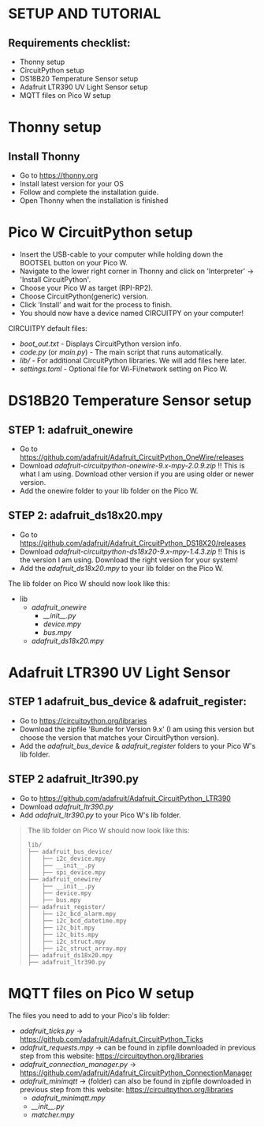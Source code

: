 # SETUP AND TUTORIAL

## Requirements checklist:
* Thonny setup
* CircuitPython setup
* DS18B20 Temperature Sensor setup
* Adafruit LTR390 UV Light Sensor setup
* MQTT files on Pico W setup


# Thonny setup

## Install Thonny
- Go to https://thonny.org
- Install latest version for your OS
- Follow and complete the installation guide.
- Open Thonny when the installation is finished

# Pico W CircuitPython setup
- Insert the USB-cable to your computer while holding down the BOOTSEL button on your Pico W.
- Navigate to the lower right corner in Thonny and click on 'Interpreter' -> 'Install CircuitPython'.
- Choose your Pico W as target (RPI-RP2).
- Choose CircuitPython(generic) version.
- Click 'Install' and wait for the process to finish.
- You should now have a device named CIRCUITPY on your computer!

CIRCUITPY default files:
* *boot_out.txt* - Displays CircuitPython version info.
* *code.py* (or *main.py*) - The main script that runs automatically.
* *lib/* - For additional CircuitPython libraries. We will add files here later.
* *settings.toml* - Optional file for Wi-Fi/network setting on Pico W.

# DS18B20 Temperature Sensor setup

## STEP 1: adafruit_onewire
- Go to https://github.com/adafruit/Adafruit_CircuitPython_OneWire/releases
- Download *adafruit-circuitpython-onewire-9.x-mpy-2.0.9.zip*   !! This is what I am using. Download other version if you are using older or newer version.
-  Add the onewire folder to your lib folder on the Pico W.

## STEP 2: adafruit_ds18x20.mpy
- Go to https://github.com/adafruit/Adafruit_CircuitPython_DS18X20/releases
- Download *adafruit-circuitpython-ds18x20-9.x-mpy-1.4.3.zip*  !! This is the version I am using. Download the right version for your system!
- Add the *adafruit_ds18x20.mpy* to your lib folder on the Pico W.

The lib folder on Pico W should now look like this:

* lib
  * *adafruit_onewire*
    - *\_\_init\_\_.py*
    - *device.mpy*
    - *bus.mpy*
  * *adafruit_ds18x20.mpy*

# Adafruit LTR390 UV Light Sensor

## STEP 1 adafruit_bus_device & adafruit_register:
- Go to https://circuitpython.org/libraries
- Download the zipfile 'Bundle for Version 9.x' (I am using this version but choose the version that matches your CircuitPython version).
- Add the *adafruit_bus_device* & *adafruit_register* folders to your Pico W's lib folder. 

## STEP 2 adafruit_ltr390.py
- Go to https://github.com/adafruit/Adafruit_CircuitPython_LTR390
- Download *adafruit_ltr390.py*
- Add *adafruit_ltr390.py* to your Pico W's lib folder.

> The lib folder on Pico W should now look like this:
> ```
> lib/
> ├── adafruit_bus_device/
> │   ├── i2c_device.mpy
> │   ├── __init__.py
> │   ├── spi_device.mpy
> ├── adafruit_onewire/
> │   ├── __init__.py
> │   ├── device.mpy
> │   ├── bus.mpy
> ├── adafruit_register/
> │   ├── i2c_bcd_alarm.mpy
> │   ├── i2c_bcd_datetime.mpy
> │   ├── i2c_bit.mpy
> │   ├── i2c_bits.mpy
> │   ├── i2c_struct.mpy
> │   ├── i2c_struct_array.mpy
> ├── adafruit_ds18x20.mpy
> ├── adafruit_ltr390.py
> ```

# MQTT files on Pico W setup
The files you need to add to your Pico's lib folder:
* *adafruit_ticks.py* -> https://github.com/adafruit/Adafruit_CircuitPython_Ticks
* *adafruit_requests.mpy* -> can be found in zipfile downloaded in previous step from this website: https://circuitpython.org/libraries
* *adafruit_connection_manager.py* -> https://github.com/adafruit/Adafruit_CircuitPython_ConnectionManager
* *adafruit_minimqtt* -> (folder) can also be found in zipfile downloaded in previous step from this website: https://circuitpython.org/libraries
  - *adafruit_minimqtt.mpy*
  - *\_\_init\_\_.py*
  - *matcher.mpy*

